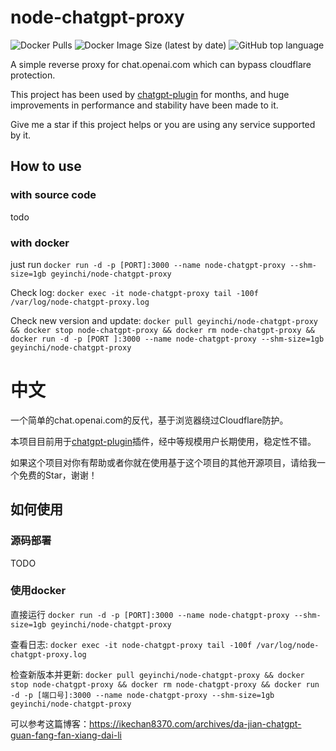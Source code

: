 ﻿# node-chatgpt-proxy
 
![Docker Pulls](https://img.shields.io/docker/pulls/geyinchi/node-chatgpt-proxy?logo=docker&style=plastic)
![Docker Image Size (latest by date)](https://img.shields.io/docker/image-size/geyinchi/node-chatgpt-proxy?logo=docker)
![GitHub top language](https://img.shields.io/github/languages/top/ikechan8370/node-chatgpt-proxy?logo=github)

A simple reverse proxy for chat.openai.com which can bypass cloudflare protection.

This project has been used by [chatgpt-plugin](https://github.com/ikechan8370/chatgpt-plugin) for months, and huge improvements in performance and stability have been made to it.

Give me a star if this project helps or you are using any service supported by it.

## How to use

### with source code

todo

### with docker

just run `docker run -d -p [PORT]:3000 --name node-chatgpt-proxy --shm-size=1gb geyinchi/node-chatgpt-proxy`

Check log: `docker exec -it node-chatgpt-proxy tail -100f /var/log/node-chatgpt-proxy.log`

Check new version and update: `docker pull geyinchi/node-chatgpt-proxy && docker stop node-chatgpt-proxy && docker rm node-chatgpt-proxy && docker run -d -p [PORT
]:3000 --name node-chatgpt-proxy --shm-size=1gb geyinchi/node-chatgpt-proxy`


# 中文

一个简单的chat.openai.com的反代，基于浏览器绕过Cloudflare防护。

本项目目前用于[chatgpt-plugin](https://github.com/ikechan8370/chatgpt-plugin)插件，经中等规模用户长期使用，稳定性不错。

如果这个项目对你有帮助或者你就在使用基于这个项目的其他开源项目，请给我一个免费的Star，谢谢！

## 如何使用

### 源码部署
TODO

### 使用docker
直接运行 `docker run -d -p [PORT]:3000 --name node-chatgpt-proxy --shm-size=1gb geyinchi/node-chatgpt-proxy`

查看日志: `docker exec -it node-chatgpt-proxy tail -100f /var/log/node-chatgpt-proxy.log`

检查新版本并更新: `docker pull geyinchi/node-chatgpt-proxy && docker stop node-chatgpt-proxy && docker rm node-chatgpt-proxy && docker run -d -p [端口号]:3000 --name node-chatgpt-proxy --shm-size=1gb geyinchi/node-chatgpt-proxy`

可以参考这篇博客：https://ikechan8370.com/archives/da-jian-chatgpt-guan-fang-fan-xiang-dai-li

